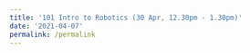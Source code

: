 ```yaml
---
title: '101 Intro to Robotics (30 Apr, 12.30pm - 1.30pm)'
date: '2021-04-07'
permalink: /permalink
---
```



